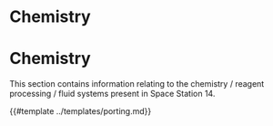 # Chemistry

# Chemistry

This section contains information relating to the chemistry / reagent processing / fluid systems present in Space Station 14.

{{#template ../templates/porting.md}}